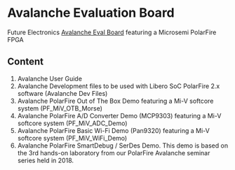 # Avalanche Evaluation Board
Future Electronics [Avalanche Eval Board](https://www.futureelectronics.com/p/development-tools--development-tool-hardware/avmpf300ts-02-na-future-electronics-dev-tools-6094600) featuring a Microsemi PolarFire FPGA 

## Content

1. Avalanche User Guide
2. Avalanche Development files to be used with Libero SoC PolarFire 2.x software (Avalanche Dev Files)
3. Avalanche PolarFire Out of The Box Demo featuring a Mi-V softcore system (PF_MiV_OTB_Morse)
4. Avalanche PolarFire A/D Converter Demo (MCP9303) featuring a Mi-V softcore system (PF_MiV_ADC_Demo)
5. Avalanche PolarFire Basic Wi-Fi Demo (Pan9320) featuring a Mi-V softcore system (PF_MiV_WiFi_Demo)
6. Avalanche PolarFire SmartDebug / SerDes Demo. This demo is based on the 3rd hands-on laboratory from our PolarFire Avalanche seminar series held in 2018.
